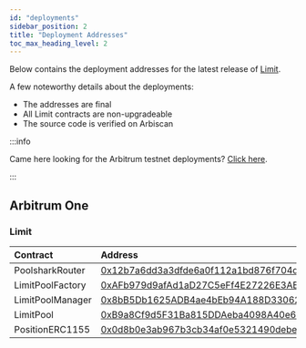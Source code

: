 ```yaml
---
id: "deployments"
sidebar_position: 2
title: "Deployment Addresses"
toc_max_heading_level: 2
---
```


Below contains the deployment addresses for the latest release of [Limit][limit].

[limit]: https://github.com/poolshark-protocol/limit/blob/arb-mainnet/scripts/autogen/contract-deployments.json

A few noteworthy details about the deployments:

- The addresses are final
- All Limit contracts are non-upgradeable
- The source code is verified on Arbiscan

:::info

Came here looking for the Arbitrum testnet deployments? [Click here](https://github.com/poolshark-protocol/limit/blob/c43e4ad68041ecf5f65b25e4d03aaa4ef9c5dd9c/scripts/autogen/contract-deployments.json#L199).

:::

## Arbitrum One

### Limit

| Contract               | Address                                                                                                               | Deployment                                                                          |
| :--------------------- | :-------------------------------------------------------------------------------------------------------------------- | :---------------------------------------------------------------------------------- |
| PoolsharkRouter   | [0x12b7a6dd3a3dfde6a0f112a1bd876f704d933915](https://arbiscan.io/address/0x12b7a6dd3a3dfde6a0f112a1bd876f704d933915) | [limit-v1.1](https://github.com/poolshark-protocol/limit/blob/arb-mainnet/contracts/utils/PoolsharkRouter.sol) |
| LimitPoolFactory  | [0xAFb979d9afAd1aD27C5eFf4E27226E3AB9e5dCC9](https://arbiscan.io/address/0xAFb979d9afAd1aD27C5eFf4E27226E3AB9e5dCC9) | [limit-v1.1](https://github.com/poolshark-protocol/limit/blob/arb-mainnet/contracts/LimitPoolFactory.sol) |
| LimitPoolManager | [0x8bB5Db1625ADB4ae4bEb94A188D33062303F8Fb7](https://arbiscan.io/address/0x8bB5Db1625ADB4ae4bEb94A188D33062303F8Fb7) | [limit-v1.1](https://github.com/poolshark-protocol/limit/blob/arb-mainnet/contracts/utils/LimitPoolManager.sol) |
| LimitPool | [0xB9a8Cf9d5F31Ba815DDAeba4098A40e643318826](https://arbiscan.io/address/0xB9a8Cf9d5F31Ba815DDAeba4098A40e643318826) | [limit-v1.1](https://github.com/poolshark-protocol/limit/blob/arb-mainnet/contracts/LimitPool.sol) |
| PositionERC1155 | [0x0d8b0e3ab967b3cb34af0e5321490debe6597737](https://arb.io/address/0x0d8b0e3ab967b3cb34af0e5321490debe6597737) | [limit-v1.1](https://github.com/poolshark-protocol/limit/blob/arb-mainnet/contracts/utils/PositionERC1155.sol) |
